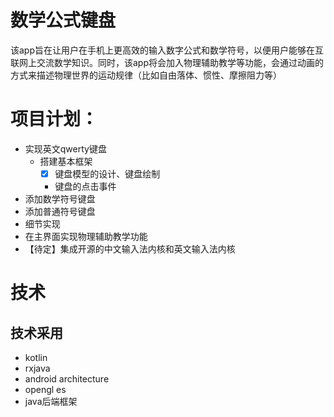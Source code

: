 # 数学公式键盘
该app旨在让用户在手机上更高效的输入数字公式和数学符号，以便用户能够在互联网上交流数学知识。同时，该app将会加入物理辅助教学等功能，会通过动画的方式来描述物理世界的运动规律（比如自由落体、惯性、摩擦阻力等）

# 项目计划：
- 实现英文qwerty键盘
  - 搭建基本框架
    - [x] 键盘模型的设计、键盘绘制
    - 键盘的点击事件
- 添加数学符号键盘
- 添加普通符号键盘
- 细节实现
- 在主界面实现物理辅助教学功能
- 【待定】集成开源的中文输入法内核和英文输入法内核


# 技术
## 技术采用
* kotlin
* rxjava
* android architecture
* opengl es
* java后端框架
